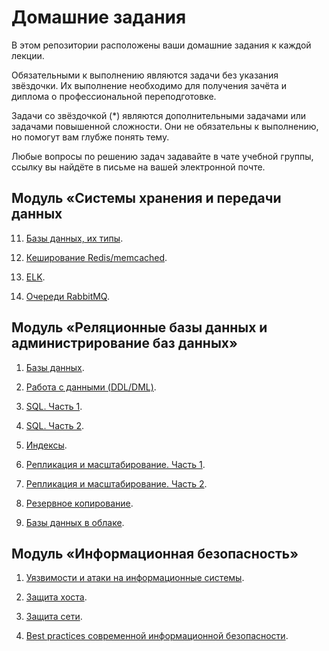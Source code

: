 # Домашние задания

В этом репозитории расположены ваши домашние задания к каждой лекции. 

Обязательными к выполнению являются задачи без указания звёздочки. Их выполнение необходимо для получения зачёта и диплома о профессиональной переподготовке.

Задачи со звёздочкой (*) являются дополнительными задачами или задачами повышенной сложности. Они не обязательны к выполнению, но помогут вам глубже понять тему.

Любые вопросы по решению задач задавайте в чате учебной группы, ссылку вы найдёте в письме на вашей электронной почте.

## Модуль «Системы хранения и передачи данных

11. [Базы данных, их типы](https://github.com/netology-code/sdb-homeworks/blob/main/11-01.md).

12. [Кеширование Redis/memcached](https://github.com/netology-code/sdb-homeworks/blob/main/11-02.md).

13. [ELK](https://github.com/netology-code/sdb-homeworks/blob/main/11-03.md).

4. [Очереди RabbitMQ](https://github.com/netology-code/sdb-homeworks/blob/main/11-04.md).


## Модуль «Реляционные базы данных и администрирование баз данных»

1. [Базы данных](https://github.com/netology-code/sdb-homeworks/blob/main/12-01.md).

2. [Работа с данными (DDL/DML)](https://github.com/netology-code/sdb-homeworks/blob/main/12-02.md).

3. [SQL. Часть 1](https://github.com/netology-code/sdb-homeworks/blob/main/12-03.md).

4. [SQL. Часть 2](https://github.com/netology-code/sdb-homeworks/blob/main/12-04.md).

5. [Индексы](https://github.com/netology-code/sdb-homeworks/blob/main/12-05.md).

6. [Репликация и масштабирование. Часть 1](https://github.com/netology-code/sdb-homeworks/blob/main/12-06.md).

7. [Репликация и масштабирование. Часть 2](https://github.com/netology-code/sdb-homeworks/blob/main/12-07.md).

8. [Резервное копирование](https://github.com/netology-code/sdb-homeworks/blob/main/12-08.md).

9. [Базы данных в облаке](https://github.com/netology-code/sdb-homeworks/blob/main/12-09.md).


## Модуль «Информационная безопасность»

1. [Уязвимости и атаки на информационные системы](https://github.com/netology-code/sdb-homeworks/blob/main/13-01.md).

2. [Защита хоста](https://github.com/netology-code/sdb-homeworks/blob/main/13-02.md).

3. [Защита сети](https://github.com/netology-code/sdb-homeworks/blob/main/13-03.md).

4. [Best practices современной информационной безопасности]().

